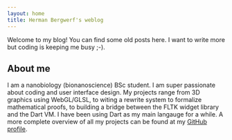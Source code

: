 ```yaml
---
layout: home
title: Herman Bergwerf's weblog
---
```

Welcome to my blog! You can find some old posts here. I want to write more but
coding is keeping me busy ;-).

## About me
I am a nanobiology (bionanoscience) BSc student. I am super passionate about
coding and user interface design. My projects range from 3D graphics using
WebGL/GLSL, to witing a rewrite system to formalize mathematical proofs, to
building a bridge between the FLTK widget library and the Dart VM. I have been
using Dart as my main langauge for a while. A more complete overview of all
my projects can be found at my [GitHub profile](https://github.com/bergwerf).
